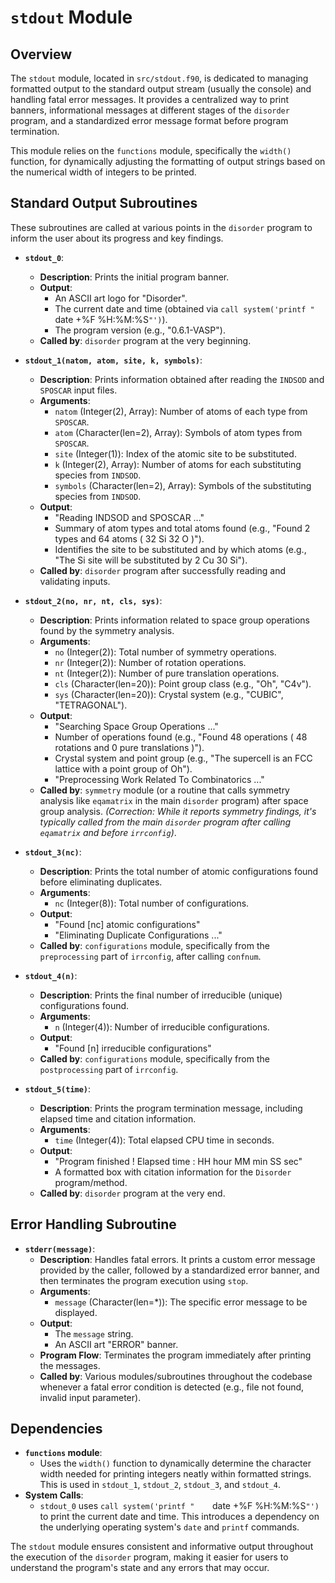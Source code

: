 # `stdout` Module

## Overview

The `stdout` module, located in `src/stdout.f90`, is dedicated to managing formatted output to the standard output stream (usually the console) and handling fatal error messages. It provides a centralized way to print banners, informational messages at different stages of the `disorder` program, and a standardized error message format before program termination.

This module relies on the `functions` module, specifically the `width()` function, for dynamically adjusting the formatting of output strings based on the numerical width of integers to be printed.

## Standard Output Subroutines

These subroutines are called at various points in the `disorder` program to inform the user about its progress and key findings.

*   **`stdout_0`**:
    *   **Description**: Prints the initial program banner.
    *   **Output**:
        *   An ASCII art logo for "Disorder".
        *   The current date and time (obtained via `call system('printf "    `date +%F %H:%M:%S`"')`).
        *   The program version (e.g., "0.6.1-VASP").
    *   **Called by**: `disorder` program at the very beginning.

*   **`stdout_1(natom, atom, site, k, symbols)`**:
    *   **Description**: Prints information obtained after reading the `INDSOD` and `SPOSCAR` input files.
    *   **Arguments**:
        *   `natom` (Integer(2), Array): Number of atoms of each type from `SPOSCAR`.
        *   `atom` (Character(len=2), Array): Symbols of atom types from `SPOSCAR`.
        *   `site` (Integer(1)): Index of the atomic site to be substituted.
        *   `k` (Integer(2), Array): Number of atoms for each substituting species from `INDSOD`.
        *   `symbols` (Character(len=2), Array): Symbols of the substituting species from `INDSOD`.
    *   **Output**:
        *   "Reading INDSOD and SPOSCAR ..."
        *   Summary of atom types and total atoms found (e.g., "Found 2 types and 64 atoms ( 32 Si 32 O )").
        *   Identifies the site to be substituted and by which atoms (e.g., "The Si site will be substituted by 2 Cu 30 Si").
    *   **Called by**: `disorder` program after successfully reading and validating inputs.

*   **`stdout_2(no, nr, nt, cls, sys)`**:
    *   **Description**: Prints information related to space group operations found by the symmetry analysis.
    *   **Arguments**:
        *   `no` (Integer(2)): Total number of symmetry operations.
        *   `nr` (Integer(2)): Number of rotation operations.
        *   `nt` (Integer(2)): Number of pure translation operations.
        *   `cls` (Character(len=20)): Point group class (e.g., "Oh", "C4v").
        *   `sys` (Character(len=20)): Crystal system (e.g., "CUBIC", "TETRAGONAL").
    *   **Output**:
        *   "Searching Space Group Operations ..."
        *   Number of operations found (e.g., "Found 48 operations ( 48 rotations and 0 pure translations )").
        *   Crystal system and point group (e.g., "The supercell is an FCC lattice with a point group of Oh").
        *   "Preprocessing Work Related To Combinatorics ..."
    *   **Called by**: `symmetry` module (or a routine that calls symmetry analysis like `eqamatrix` in the main `disorder` program) after space group analysis. *(Correction: While it reports symmetry findings, it's typically called from the main `disorder` program after calling `eqamatrix` and before `irrconfig`)*.

*   **`stdout_3(nc)`**:
    *   **Description**: Prints the total number of atomic configurations found before eliminating duplicates.
    *   **Arguments**:
        *   `nc` (Integer(8)): Total number of configurations.
    *   **Output**:
        *   "Found [nc] atomic configurations"
        *   "Eliminating Duplicate Configurations ..."
    *   **Called by**: `configurations` module, specifically from the `preprocessing` part of `irrconfig`, after calling `confnum`.

*   **`stdout_4(n)`**:
    *   **Description**: Prints the final number of irreducible (unique) configurations found.
    *   **Arguments**:
        *   `n` (Integer(4)): Number of irreducible configurations.
    *   **Output**:
        *   "Found [n] irreducible configurations"
    *   **Called by**: `configurations` module, specifically from the `postprocessing` part of `irrconfig`.

*   **`stdout_5(time)`**:
    *   **Description**: Prints the program termination message, including elapsed time and citation information.
    *   **Arguments**:
        *   `time` (Integer(4)): Total elapsed CPU time in seconds.
    *   **Output**:
        *   "Program finished ! Elapsed time : HH hour MM min SS sec"
        *   A formatted box with citation information for the `Disorder` program/method.
    *   **Called by**: `disorder` program at the very end.

## Error Handling Subroutine

*   **`stderr(message)`**:
    *   **Description**: Handles fatal errors. It prints a custom error message provided by the caller, followed by a standardized error banner, and then terminates the program execution using `stop`.
    *   **Arguments**:
        *   `message` (Character(len=*)): The specific error message to be displayed.
    *   **Output**:
        *   The `message` string.
        *   An ASCII art "ERROR" banner.
    *   **Program Flow**: Terminates the program immediately after printing the messages.
    *   **Called by**: Various modules/subroutines throughout the codebase whenever a fatal error condition is detected (e.g., file not found, invalid input parameter).

## Dependencies

*   **`functions` module**:
    *   Uses the `width()` function to dynamically determine the character width needed for printing integers neatly within formatted strings. This is used in `stdout_1`, `stdout_2`, `stdout_3`, and `stdout_4`.
*   **System Calls**:
    *   `stdout_0` uses `call system('printf "    `date +%F %H:%M:%S`"')` to print the current date and time. This introduces a dependency on the underlying operating system's `date` and `printf` commands.

The `stdout` module ensures consistent and informative output throughout the execution of the `disorder` program, making it easier for users to understand the program's state and any errors that may occur.
